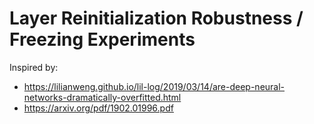 # Layer Reinitialization Robustness / Freezing Experiments
Inspired by:
* https://lilianweng.github.io/lil-log/2019/03/14/are-deep-neural-networks-dramatically-overfitted.html
* https://arxiv.org/pdf/1902.01996.pdf